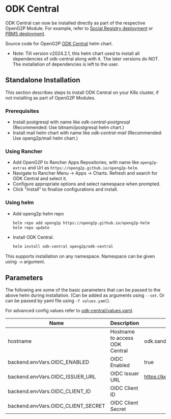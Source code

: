 # ODK Central

ODK Central can now be installed directly as part of the respective OpenG2P Module.
For example, refer to [Social Registry deployment](https://docs.openg2p.org/social-registry/deployment) or [PBMS deployment](https://docs.openg2p.org/pbms/deployment).

Source code for OpenG2P [ODK Central](../../charts/odk-central) helm chart.

- Note: Till version v2024.2.1, this helm chart used to install all dependencies of odk-central along with it. The later versions do NOT. The installation of dependencies is left to the user.

## Standalone Installation

This section describes steps to install ODK Central on your K8s cluster, if not installing as part of OpenG2P Modules.

### Prerequisites

- Install postgresql with name like _odk-central-postgresql_ (Recommended: Use bitnami/postgresql helm chart.)
- Install mail helm chart with name like _odk-central-mail_ (Recommended: Use openg2p/mail helm chart.)

### Using Rancher

- Add OpenG2P to Rancher Apps Repositories, with name like `openg2p-extras` and Url as `https://openg2p.github.io/openg2p-helm`.
- Navigate to Rancher Menu -> Apps -> Charts. Refresh and search for ODK Central and select it.
- Configure appropriate options and select namespace when prompted.
- Click "Install" to finalize configurations and install.

### Using helm

- Add openg2p helm repo
  ```sh
  helm repo add openg2p https://openg2p.github.io/openg2p-helm
  helm repo update
  ```
- Install ODK Central.
  ```sh
  helm install odk-central openg2p/odk-central
  ```

This supports installation on any namespace. Namespace can be given using `-n` argument.

## Parameters

The following are some of the basic parameters that can be passed to the above helm during installation. (Can be  added as arguments using `--set`. Or can be passed by yaml file using `-f values.yaml`).

For advanced config values refer to [odk-central/values.yaml](../../charts/odk-central/values.yaml).

|Name|Description|Default value|
|-|-|-|
|hostname|Hostname to access ODK Central|odk.sandbox.your.org|
|backend.envVars.OIDC_ENABLED|OIDC Enabled|true|
|backend.envVars.OIDC_ISSUER_URL|OIDC Issuer URL|https://keycloak.your.org/realms/master|
|backend.envVars.OIDC_CLIENT_ID|OIDC Client ID||
|backend.envVars.OIDC_CLIENT_SECRET|OIDC Client Secret||
